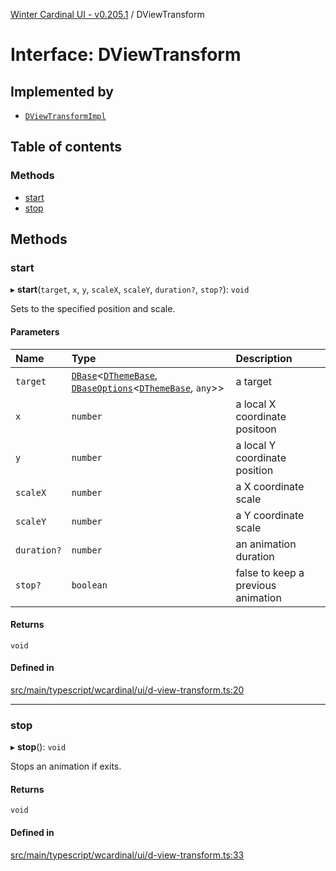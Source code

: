 [Winter Cardinal UI - v0.205.1](../index.md) / DViewTransform

# Interface: DViewTransform

## Implemented by

- [`DViewTransformImpl`](../classes/DViewTransformImpl.md)

## Table of contents

### Methods

- [start](DViewTransform.md#start)
- [stop](DViewTransform.md#stop)

## Methods

### start

▸ **start**(`target`, `x`, `y`, `scaleX`, `scaleY`, `duration?`, `stop?`): `void`

Sets to the specified position and scale.

#### Parameters

| Name | Type | Description |
| :------ | :------ | :------ |
| `target` | [`DBase`](../classes/DBase.md)<[`DThemeBase`](DThemeBase.md), [`DBaseOptions`](DBaseOptions.md)<[`DThemeBase`](DThemeBase.md), `any`\>\> | a target |
| `x` | `number` | a local X coordinate positoon |
| `y` | `number` | a local Y coordinate position |
| `scaleX` | `number` | a X coordinate scale |
| `scaleY` | `number` | a Y coordinate scale |
| `duration?` | `number` | an animation duration |
| `stop?` | `boolean` | false to keep a previous animation |

#### Returns

`void`

#### Defined in

[src/main/typescript/wcardinal/ui/d-view-transform.ts:20](https://github.com/winter-cardinal/winter-cardinal-ui/blob/v0.205.1/src/main/typescript/wcardinal/ui/d-view-transform.ts#L20)

___

### stop

▸ **stop**(): `void`

Stops an animation if exits.

#### Returns

`void`

#### Defined in

[src/main/typescript/wcardinal/ui/d-view-transform.ts:33](https://github.com/winter-cardinal/winter-cardinal-ui/blob/v0.205.1/src/main/typescript/wcardinal/ui/d-view-transform.ts#L33)
